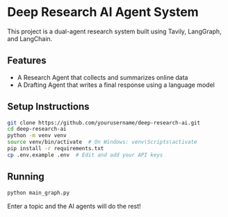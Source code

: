 # Deep Research AI Agent System

This project is a dual-agent research system built using Tavily, LangGraph, and LangChain.

## Features
- A Research Agent that collects and summarizes online data
- A Drafting Agent that writes a final response using a language model

## Setup Instructions

```bash
git clone https://github.com/yourusername/deep-research-ai.git
cd deep-research-ai
python -m venv venv
source venv/bin/activate  # On Windows: venv\Scripts\activate
pip install -r requirements.txt
cp .env.example .env  # Edit and add your API keys
```

## Running

```bash
python main_graph.py
```

Enter a topic and the AI agents will do the rest!